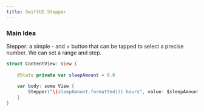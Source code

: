 ```yaml
---
title: SwiftUI Stepper
---
```


### Main Idea
Stepper: a simple - and + button that can be tapped to select a precise number. We can set a range and step. 


```swift
struct ContentView: View {
    
    @State private var sleepAmount = 8.0
    
    var body: some View {
        Stepper("\(sleepAmount.formatted()) hours", value: $sleepAmount, in: 4...12, step: 0.25)
    }
}
```


